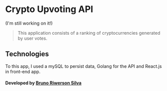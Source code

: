 # Crypto Upvoting API
(I'm still working on it!)
> This application consists of a ranking of cryptocurrencies generated by user votes.

## Technologies
To this app, I used a mySQL to persist data, Golang for the API and React.js in front-end app.

#### Developed by [Bruno Riwerson Silva](https://www.linkedin.com/in/bruno-riwerson/)